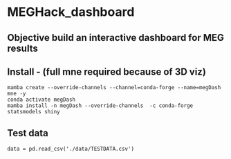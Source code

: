 # MEGHack_dashboard

## Objective build an interactive dashboard for MEG results

## Install - (full mne required because of 3D viz)
```
mamba create --override-channels --channel=conda-forge --name=megDash mne -y  
conda activate megDash
mamba install -n megDash --override-channels  -c conda-forge statsmodels shiny
```

## Test data
```
data = pd.read_csv('./data/TESTDATA.csv')
```
